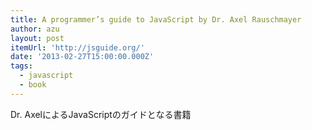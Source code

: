```yaml
---
title: A programmer’s guide to JavaScript by Dr. Axel Rauschmayer
author: azu
layout: post
itemUrl: 'http://jsguide.org/'
date: '2013-02-27T15:00:00.000Z'
tags:
  - javascript
  - book
---
```

Dr. AxelによるJavaScriptのガイドとなる書籍
